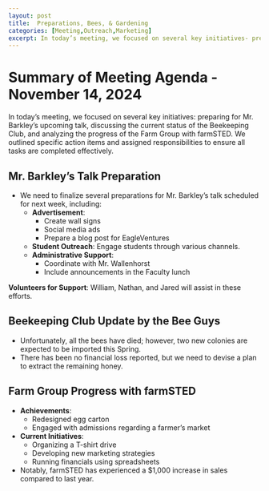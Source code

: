 ```yaml
---
layout: post
title:  Preparations, Bees, & Gardening
categories: [Meeting,Outreach,Marketing]
excerpt: In today’s meeting, we focused on several key initiatives- preparing for Mr. Barkley’s upcoming talk, discussing the current status of the Beekeeping Club, and analyzing the progress of the Farm Group with...
---
```


# Summary of Meeting Agenda - November 14, 2024

In today’s meeting, we focused on several key initiatives: preparing for Mr. Barkley’s upcoming talk, discussing the current status of the Beekeeping Club, and analyzing the progress of the Farm Group with farmSTED. We outlined specific action items and assigned responsibilities to ensure all tasks are completed effectively.

## Mr. Barkley’s Talk Preparation
- We need to finalize several preparations for Mr. Barkley’s talk scheduled for next week, including:
  - **Advertisement**: 
    - Create wall signs
    - Social media ads
    - Prepare a blog post for EagleVentures
  - **Student Outreach**: Engage students through various channels.
  - **Administrative Support**: 
    - Coordinate with Mr. Wallenhorst
    - Include announcements in the Faculty lunch

**Volunteers for Support**: William, Nathan, and Jared will assist in these efforts.

## Beekeeping Club Update by the Bee Guys
- Unfortunately, all the bees have died; however, two new colonies are expected to be imported this Spring.
- There has been no financial loss reported, but we need to devise a plan to extract the remaining honey.

## Farm Group Progress with farmSTED
- **Achievements**:
  - Redesigned egg carton
  - Engaged with admissions regarding a farmer’s market
- **Current Initiatives**:
  - Organizing a T-shirt drive
  - Developing new marketing strategies
  - Running financials using spreadsheets
- Notably, farmSTED has experienced a $1,000 increase in sales compared to last year.
